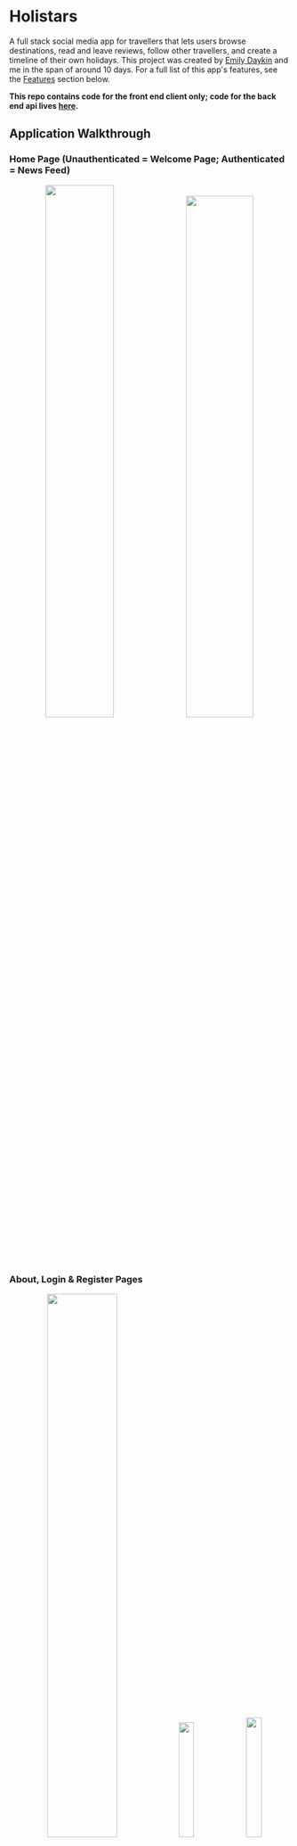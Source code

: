 # Holistars

A full stack social media app for travellers that lets users browse destinations, read and leave reviews, follow other travellers, and create a timeline of their own holidays.
This project was created by [Emily Daykin](https://github.com/emilydaykin) and me in the span of around 10 days. For a full list of this app's features, see the [Features](#features) section below.

**This repo contains code for the front end client only; code for the back end api lives [here](https://github.com/frozenborder72/holistars-api).**

## Application Walkthrough

### Home Page (Unauthenticated = Welcome Page; Authenticated = News Feed)

<p align="center">
  <img src="./src/assets/readme/home_welcome.gif" width="49.5%"  />
  <img src="./src/assets/readme/home_feed.gif" width="49%"  />
</p>

### About, Login & Register Pages

<p align="center">
  <img src="./src/assets/readme/about.gif" width="50%"  />
  <img src="./src/assets/readme/login.png" width="23%"  />
  <img src="./src/assets/readme/register.gif" width="23.5%"  />
</p>

### Destinations

<p align="center">
  <img src="./src/assets/readme/destinations.gif" width="90%"  />
</p>

### Personal Profile Page

<p align="center">
  <img src="./src/assets/readme/profile.gif" width="90%"  />
</p>

### Single City

<p align="center">
  <img src="./src/assets/readme/single_city.gif" width="90%"  />
</p>

### Dynamically Scrape Holiday Destination

<p align="center">
  <img src="./src/assets/readme/scraping.gif" width="90%"  />
</p>

## Tech Stack

### Front End

- React
- Redux
- API Handling: Axios
- Pure CSS with Sass
- React-Router-Dom

### Back End

- Server: Django & Django Rest Framework
- Database: PostgreSQL
- Authentication: JSON Web Token (pyJWT)
- Scraping: Python & Beautiful Soup

### Collaboration & Development

- Git, GitHub
- Trello (project management)
- Postman (API testing)
- Miro (wireframing, planning)
- Npm & Pipenv
- Deployment:
  - Front End: Netlify
  - Back End: Heroku

## Features

- Display of all destinations, and routing to an individual city page with descriptions, top attractions, reviews and travellers
- Real time searching through all destinations by city, country, description or top attractions
- Average rating (over food, weather and culture categories) of each destination shown (created by a python property decorator in the Django model)
- Log In, Register and Log Out functionality
- Once logged in, the user can:
  - View a news feed on their home page which orders recently-reviewed/rated destinations
  - Redirect to their profile page via an icon & name that appear immediately in the navbar
  - Add a holiday to their profile timeline
  - Dynamically scrape for a holiday destination if not listed in database, then add it to the database
  - Leave a review for a destination and rate it (by food, weather and culture).
  - Follow other travellers

## Installation

- Run the [deployed application](https://holistars.netlify.app)!
  - Feel free to register and then use your own login credentials, or try a demo one using:
    - Username: `ana@user.com`
    - Password: `Password1!@`
- Or run it locally. (From root level of directory):
  - Server: `pipenv shell` &#8594; `pipenv install` &#8594; `python manage.py migrate` &#8594; `python manage.py loaddata data/seed_<table>.json` (for table in 'users', 'cities', 'holidays', 'reviews', 'followers') &#8594; `python manage.py runserver`
  - Client: `npm install` &#8594; `npm start`

## Planning & Wireframing:

### Whiteboarding (Miro):

<p align="center">
  <img src="./src/assets/readme/miro_board.png" width="95%"  />
</p>

### Entity Relationship Diagram (ERD via QuickDBD)

<p align="center">
  <img src="./src/assets/readme/db_final.png" width="75%"  />
</p>

### Task Management (Trello)

<p align="center">
  <img src="./src/assets/readme/trello.png" width="90%"  />
</p>

We agreed on some conventions, like using one to many relationships only for the database, using the BEM methodology for our CSS classes, the 7-1 folder structure for Sass modules, and the async/await syntax for asynchronous functions (I generally prefer using then/catch), and decided to work on both the backend and the frontend by assigning each features to complete front to back. The work was split as such:

Emily: implementing the live scraping search, cities section, holidays sections, and the connections between users

Marco: implementing Redux, authentication, users sections, reviews section and component

## Architecture:

### Front End:

- React Components to compartmentalise code
- Redux to manage state across the entire application
- React Hooks for component state management and handling side effects
- Pure CSS (SASS) and agreed upon Block-Element-Modifier (BEM) methodology
- Single Page Application (`react-router-dom`) using `Link`, `useNavigate`, `useLocation` and `useParams`

### Back End:

- 5 tables/models in PostgreSQL, only one-to-many relationships
- All security checks (user access credentials) done in Django in the back end:
  - Email validation
  - Password encryption
  - Obscuring the password response in the database and from the client side
  - Login credentials expire after 1 day
- Data seeding of 15 user profiles, 32 pre-scraped cities, 39 holidays, 33 reviews and 9 following-follower relationships.

## Featured Code Snippets

### Front End

#### The Redux Slice for users (Marco)

```
import { createSlice, createAsyncThunk } from '@reduxjs/toolkit';
import axios from 'axios';

const USERS_URL = `${process.env.REACT_APP_API_URL}/authentication`;

const initialState = [];

export const fetchUsers = createAsyncThunk('users/fetchUsers', async () => {
  try {
    const response = await axios.get(
      `${process.env.REACT_APP_API_URL}/authentication`
    );
    return response.data;
  } catch (err) {
    return err.message;
  }
});

export const registerUser = createAsyncThunk(
  'users/registerUser',
  async newUser => {
    try {
      const response = await axios.post(`${USERS_URL}/register/`, newUser);
      return response.data;
    } catch (err) {
      return err.message;
    }
  }
);

const usersSlice = createSlice({
  name: 'users',
  initialState,
  reducers: {},
  extraReducers(builder) {
    builder
      .addCase(fetchUsers.fulfilled, (state, action) => {
        return action.payload;
      })
      .addCase(registerUser.fulfilled, (state, action) => {
        state.users.push(action.payload);
      });
  },
});

export const selectAllUsers = state => state.users;
export const selectUserById = (state, id) =>
  state.users.find(user => user.id === id);

export const { userRegistered } = usersSlice.actions;

export default usersSlice.reducer;

```

#### Another piece of code that I think is worth mentioning is the Stars component, reused multiple times across the app, and that allows half stars (thanks also to font-awesome): (Marco)

```
import React from 'react';

const Stars = ({ value }) => {
  return (
    <div className='stars'>
      {Array(5)
        .fill(true)
        .map((_, index) => (
          <span key={index}>
            <i
              style={{ color: '#f8e825' }}
              className={
                value - index >= 1
                  ? 'fas fa-star'
                  : value - index >= 0.5
                  ? 'fas fa-star-half-alt'
                  : 'far fa-star'
              }
            ></i>
          </span>
        ))}
    </div>
  );
};

export default Stars;

```

#### Combining Redux-Toolkit and React useState & useEffect hooks to manage the display of all vs searched cities (Emily)

```
const allCitiesRedux = useSelector(selectAllCities);
const [cities, setCities] = useState(null);

const getCityAvgRating = (city) =>
  city.reviews.reduce((total, review) => total + review.avg_rating, 0) / city.reviews.length;

useEffect(() => {
  const getCityData = async () => {
    const allCities = await getAllCities();
    const shuffledCities = allCities.sort(() => 0.5 - Math.random());
    setCities(shuffledCities);
  };
  getCityData();
}, []);

const filterThroughCities = async (searchInput) => {
  if (searchInput) {
    const filteredCities = await searchCities(searchInput);
    setCities(filteredCities);
  } else {
    setCities(allCitiesRedux);
  }
};

const handleSearchChange = (e) => {
  filterThroughCities(e.target.value);
};
```

### Back End

#### The follower-following relationship between users is an intermediary table of 'User Followers' in the database structure (Emily)

```
from django.db import models
from django.contrib.auth import get_user_model

User = get_user_model()

class Follower(models.Model):
    """ Followers table:
            - user = the person being followed (target)
            - follower = the user following the user
    """
    user = models.ForeignKey(User, related_name='followers',
                             on_delete=models.SET_NULL, null=True)
    follower = models.ForeignKey(User, related_name='followings',
                                 on_delete=models.SET_NULL, null=True)

    def __str__(self):
        return f'{self.follower} is following {self.user}'
```

#### Dynamically scraping Lonely Planet's search results based on users' search input ('city' & 'country') in the app (Emily)

```
import requests
from unidecode import unidecode
from bs4 import BeautifulSoup


def search_lonely_planet(city_name, country_name):
    """ This function takes the POST request `{{baseURL}}/scrape/search/` data
        when a new destination is searched, and returns a valid Lonely Planet URL.
    """

    city_name = unidecode(city_name.lower())
    country_name = unidecode(country_name.lower())

    if requests.get(f'https://www.lonelyplanet.com/{country_name}/{city_name}').status_code == 200:
        city_url_to_scrape = f'https://www.lonelyplanet.com/{country_name}/{city_name}'
        return [city_url_to_scrape]

    # If city URL on lonely-planet isn't as straighforward, SEARCH the site:

    # Bypassing Response [403] with headers:
    header = {
        "user-agent": "Mozilla/5.0 (Windows NT 10.0; Win64; x64) AppleWebKit/537.36 (KHTML, like Gecko) Chrome/74.0.3729.169 Safari/537.36",
        'referer': 'https://www.google.com/'
    }

    page = requests.get(
        f'https://www.lonelyplanet.com/search?q={city_name}', headers=header)
    soup = BeautifulSoup(page.content, 'html.parser')

    search_results = soup.find_all(
        'a', class_='jsx-1866906973 ListItemTitleLink')
    if len(search_results) == 0:
        return ''
    else:
        cities_urls_to_scrape = []
        for result in search_results:
            if (unidecode(result['href'].split('/')[0]) == country_name):
                cities_urls_to_scrape.append(
                    f"https://www.lonelyplanet.com/{result['href']}")

        return cities_urls_to_scrape
```

Since we had to calculate the average of the reviews ratings for every city, and in turn every review rating is the average of three ratings (food, weather and culture) I used the `@property` decorator in the Review model, that allows to access computed values as properties, so that in the frontend we wouldn’t have to use a nested loop (_the horror… the horror…_) in the reducer function that calculates the average rating of the reviews for a city (Marco)

```
@property
def avg_rating(self):
    return (self.rating_food + self.rating_weather + self.rating_food) / 3

def __str__(self):
    return f'{self.city} by {self.user} average rating: {self.avg_rating}'
```

## Bugs, Blockers & Wins

## Wins

Definitely implementing in a working app what we set out to do at the beginning, namely live scraping search for Emily and Redux for me.

### Blockers

Learning Redux as we went was certainly fatiguing and time consuming, and in hindsight I implemented it somewhat naively, but the benefit of having the main pieces of state (users and cities) immediately available throughout the whole app proved to be immense.

### Bugs

Not quite a bug as it follows logically from how the React rendering mechanism works, but since we hadn't the time to implement Redux for the holidays feature, when you add a holiday for a user you have to refresh the user profile page in order for it to appear.

## Future Features + Key Learnings

### Future Features

What we decided would be stretch goals: making the app fully responsive, implementing dark mode, and adding an instant messaging chat feature.

### Key Learnings

Besides all the technical features and libraries (live scraping, Redux) that we learnt on the go, working with a like minded and extremely talented developer like Emily was a real pleasure, that made working in a team a fantastic and challenging developing and learning experience.
